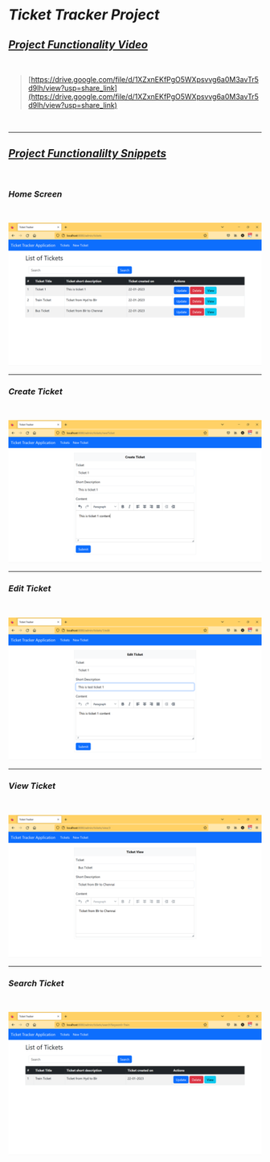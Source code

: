 # **_Ticket Tracker Project_**

## <u>_Project Functionality Video_</u>

<br>

> [https://drive.google.com/file/d/1XZxnEKfPgO5WXpsvvg6a0M3avTr5d9lh/view?usp=share_link](https://drive.google.com/file/d/1XZxnEKfPgO5WXpsvvg6a0M3avTr5d9lh/view?usp=share_link)

<br>

<hr>

## <u>_Project Functionalilty Snippets_</u>

<br>

### **_Home Screen_**

<br>

![home_screen](/Images/all_tickets.png)

<hr>

### **_Create Ticket_**

<br>

![create_ticket](/Images/Create_Ticket.png)

<hr>

### **_Edit Ticket_**

<br>

![edit_ticket](/Images/edit_ticket.png)

<hr>

### **_View Ticket_**

<br>

![view_ticket](/Images/View_Ticket.png)

<hr>

### **_Search Ticket_**

<br>

![search_ticket](/Images/Search.png)
